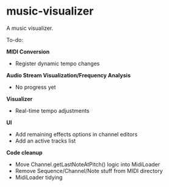 # music-visualizer
A music visualizer.

To-do:

**MIDI Conversion**
* Register dynamic tempo changes

**Audio Stream Visualization/Frequency Analysis**
* No progress yet

**Visualizer**
* Real-time tempo adjustments

**UI**
* Add remaining effects options in channel editors
* Add an active tracks list

**Code cleanup**
* Move Channel.getLastNoteAtPitch() logic into MidiLoader
* Remove Sequence/Channel/Note stuff from MIDI directory
* MidiLoader tidying